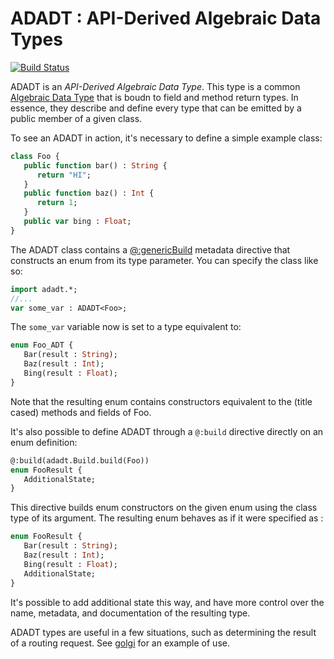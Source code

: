 # ADADT : API-Derived Algebraic Data Types
[![Build Status](https://travis-ci.org/jdonaldson/adadt.svg?branch=master)](https://travis-ci.org/jdonaldson/adadt)

ADADT is an *API-Derived Algebraic Data Type*.  This type is a common [Algebraic
Data Type](https://en.wikipedia.org/wiki/Algebraic_data_type) that is boudn to
field and method return types.  In essence, they describe and define every type
that can be emitted by a public member of a given class.


To see an ADADT in action, it's necessary to define a simple example class:


```haxe
class Foo {
   public function bar() : String {
      return "HI";
   }
   public function baz() : Int {
      return 1;
   }
   public var bing : Float;
}
```

The ADADT class contains a
[@:genericBuild](https://haxe.org/manual/macro-generic-build.html) metadata
directive that constructs an enum from its type parameter.  You can specify the
class like so:

```haxe
import adadt.*;
//...
var some_var : ADADT<Foo>;
```

The `some_var` variable now is set to a type equivalent to:

```haxe
enum Foo_ADT {
   Bar(result : String);
   Baz(result : Int);
   Bing(result : Float);
}
```

Note that the resulting enum contains constructors equivalent to the (title
cased) methods and fields of Foo.

It's also possible to define ADADT through a `@:build` directive directly on an
enum definition:

```haxe
@:build(adadt.Build.build(Foo))
enum FooResult {
   AdditionalState;
}
```
This directive builds enum constructors on the given enum using the class type
of its argument.  The resulting enum behaves as if it were specified as :

```haxe
enum FooResult {
   Bar(result : String);
   Baz(result : Int);
   Bing(result : Float);
   AdditionalState;
}
```


It's possible to add additional state this way, and have more
control over the name, metadata, and documentation of the resulting type.


ADADT types are useful in a few situations, such as determining the result of a
routing request.  See [golgi](https://github.com/jdonaldson/golgi) for an
example of use.







